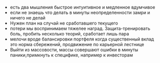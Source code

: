 * есть два мышления быстрое интуитивное и медленное вдумчивое
* если не знаешь что делать в минуты неопределенности замри и ничего не делай
* Нужен план на случай не сработавшего текущего
* потери мы воспринимаем тяжелее наград. Защита-тренировать боль, пробить несколько теорий, сработает лишь пара 
* мелочи вроде балансировки портфеля когда существенный вклад это норма сбережений, продвижение по карьерной лестнице
* Выйти из массовости, массы совершают ошибки в минуты паники,примкнуть к специфике, например к инвесторам